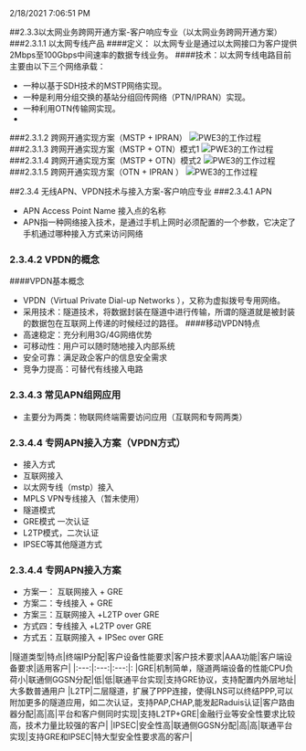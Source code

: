 2/18/2021 7:06:51 PM 

##2.3.3以太网业务跨网开通方案-客户响应专业（以太网业务跨网开通方案）
###2.3.1.1 以太网专线产品
####定义：
  以太网专业是通过以太网接口为客户提供2Mbps至100Gbps中间速率的数据专线业务。
####技术：以太网专线电路目前主要由以下三个网络承载：
 * 一种以基于SDH技术的MSTP网络实现。
 * 一种是利用分组交换的基站分组回传网络（PTN/IPRAN）实现。
 * 一种利用OTN传输网实现。
 * 
###2.3.1.2 跨网开通实现方案（MSTP + IPRAN）
![PWE3的工作过程](../image/1.png)
###2.3.1.3 跨网开通实现方案（MSTP + OTN）模式1
![PWE3的工作过程](../image/2.png)
###2.3.1.4 跨网开通实现方案（MSTP + OTN）模式2
![PWE3的工作过程](../image/3.png)
###2.3.1.5 跨网开通实现方案（OTN + IPRAN ）
![PWE3的工作过程](../image/4.png)

##2.3.4 无线APN、VPDN技术与接入方案-客户响应专业
###2.3.4.1 APN
* APN Access Point Name 接入点的名称
* APN指一种网络接入技术，是通过手机上网时必须配置的一个参数，它决定了手机通过哪种接入方式来访问网络
### 2.3.4.2 VPDN的概念
####VPDN基本概念 
* VPDN（Virtual Private Dial-up Networks ），又称为虚拟拨号专用网络。
 * 采用技术：隧道技术，将数据封装在隧道中进行传输，所谓的隧道就是被封装的数据包在互联网上传递的时候经过的路径。
####移动VPDN特点
* 高速稳定：充分利用3G/4G网络优势
* 可移动性：用户可以随时随地接入内部系统
* 安全可靠：满足政企客户的信息安全需求
* 竞争力提高：可替代有线接入电路 
### 2.3.4.3 常见APN组网应用
 * 主要分为两类：物联网终端需要访问应用（互联网和专网两类）
### 2.3.4.4 专网APN接入方案（VPDN方式）
 *  接入方式 
  * 互联网接入
  * 以太网专线（mstp）接入
  * MPLS VPN专线接入（暂未使用）
 * 隧道模式
  * GRE模式 一次认证
  * L2TP模式，二次认证
  * IPSEC等其他隧道方式
 ### 2.3.4.4 专网APN接入方案
 * 方案一： 互联网接入 + GRE
 * 方案二：专线接入 + GRE
 * 方案三：互联网接入 +L2TP over GRE
 * 方式四：专线接入 +L2TP over GRE
 * 方式五：互联网接入 + IPSec over GRE
 
|隧道类型|特点|终端IP分配|客户设备性能要求|客户技术要求|AAA功能|客户端设备要求|适用客户|
|:---:|:---:|:---:|:
|GRE|机制简单，隧道两端设备的性能CPU负荷小|联通侧GGSN分配|低|低|联通平台实现|支持GRE协议，支持配置内外层地址|大多数普通用户
|L2TP|二层隧道，扩展了PPP连接，使得LNS可以终结PPP,可以附加更多的隧道应用，如二次认证，支持PAP,CHAP,能发起Raduis认证|客户路由器分配|高|高|平台和客户侧同时实现|支持L2TP+GRE|金融行业等安全性要求比较高，技术力量比较强的客户|
|IPSEC|安全性高|联通侧GGSN分配|高|高|联通平台实现|支持GRE和IPSEC|特大型安全性要求高的客户|

 